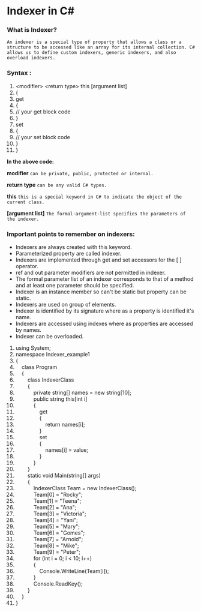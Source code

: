 # Indexer in C#

### What is Indexer?
`An indexer is a special type of property that allows a class or a structure to be accessed like an array for its internal collection. C# allows us to define custom indexers, generic indexers, and also overload indexers.`

### Syntax :
<div class="dp-highlighter"> <div class="bar"></div> <ol start="1" class="dp-c"> <li class="alt"><span><span>&lt;modifier&gt;&nbsp;&lt;</span><span class="keyword">return</span><span>&nbsp;type&gt;&nbsp;</span><span class="keyword">this</span><span>&nbsp;[argument&nbsp;list]&nbsp;&nbsp;</span></span></li> <li class=""><span>{&nbsp;&nbsp;</span></li> <li class="alt"><span><span class="keyword">get</span><span>&nbsp;&nbsp;</span></span></li> <li class=""><span>{&nbsp;&nbsp;</span></li> <li class="alt"><span><span class="comment">//&nbsp;your&nbsp;get&nbsp;block&nbsp;code</span><span>&nbsp;&nbsp;</span></span></li> <li class=""><span>}&nbsp;&nbsp;</span></li> <li class="alt"><span><span class="keyword">set</span><span>&nbsp;&nbsp;</span></span></li> <li class=""><span>{&nbsp;&nbsp;</span></li> <li class="alt"><span><span class="comment">//&nbsp;your&nbsp;set&nbsp;block&nbsp;code</span><span>&nbsp;&nbsp;</span></span></li> <li class=""><span>}&nbsp;&nbsp;</span></li> <li class="alt"><span>}&nbsp;&nbsp;</span></li> </ol> </div>

**In the above code:**

**modifier**
`can be private, public, protected or internal.`
 
**return type**
`can be any valid C# types.`
 
**this**
`this is a special keyword in C# to indicate the object of the current class.`
 
**[argument list]**
`The formal-argument-list specifies the parameters of the indexer.`

### Important points to remember on indexers: 
- Indexers are always created with this keyword.
- Parameterized property are called indexer.
- Indexers are implemented through get and set accessors for the [ ] operator.
- ref and out parameter modifiers are not permitted in indexer.
- The formal parameter list of an indexer corresponds to that of a method and at least one parameter should be specified.
- Indexer is an instance member so can't be static but property can be static.
- Indexers are used on group of elements.
- Indexer is identified by its signature where as a property is identified it's name.
- Indexers are accessed using indexes where as properties are accessed by names.
- Indexer can be overloaded.

<ol start="1" class="dp-c"> <li class="alt"><span><span class="keyword">using</span><span>&nbsp;System;&nbsp;&nbsp;</span></span></li> <li class=""><span><span class="keyword">namespace</span><span>&nbsp;Indexer_example1&nbsp;&nbsp;</span></span></li> <li class="alt"><span>{&nbsp;&nbsp;</span></li> <li class=""><span>&nbsp;&nbsp;&nbsp;&nbsp;<span class="keyword">class</span><span>&nbsp;Program&nbsp;&nbsp;</span></span></li> <li class="alt"><span>&nbsp;&nbsp;&nbsp;&nbsp;{&nbsp;&nbsp;</span></li> <li class=""><span>&nbsp;&nbsp;&nbsp;&nbsp;&nbsp;&nbsp;&nbsp;&nbsp;<span class="keyword">class</span><span>&nbsp;IndexerClass&nbsp;&nbsp;</span></span></li> <li class="alt"><span>&nbsp;&nbsp;&nbsp;&nbsp;&nbsp;&nbsp;&nbsp;&nbsp;{&nbsp;&nbsp;</span></li> <li class=""><span>&nbsp;&nbsp;&nbsp;&nbsp;&nbsp;&nbsp;&nbsp;&nbsp;&nbsp;&nbsp;&nbsp;&nbsp;<span class="keyword">private</span><span>&nbsp;</span><span class="keyword">string</span><span>[]&nbsp;names&nbsp;=&nbsp;</span><span class="keyword">new</span><span>&nbsp;</span><span class="keyword">string</span><span>[10];&nbsp;&nbsp;</span></span></li> <li class="alt"><span>&nbsp;&nbsp;&nbsp;&nbsp;&nbsp;&nbsp;&nbsp;&nbsp;&nbsp;&nbsp;&nbsp;&nbsp;<span class="keyword">public</span><span>&nbsp;</span><span class="keyword">string</span><span>&nbsp;</span><span class="keyword">this</span><span>[</span><span class="keyword">int</span><span>&nbsp;i]&nbsp;&nbsp;</span></span></li> <li class=""><span>&nbsp;&nbsp;&nbsp;&nbsp;&nbsp;&nbsp;&nbsp;&nbsp;&nbsp;&nbsp;&nbsp;&nbsp;{&nbsp;&nbsp;</span></li> <li class="alt"><span>&nbsp;&nbsp;&nbsp;&nbsp;&nbsp;&nbsp;&nbsp;&nbsp;&nbsp;&nbsp;&nbsp;&nbsp;&nbsp;&nbsp;&nbsp;&nbsp;<span class="keyword">get</span><span>&nbsp;&nbsp;</span></span></li> <li class=""><span>&nbsp;&nbsp;&nbsp;&nbsp;&nbsp;&nbsp;&nbsp;&nbsp;&nbsp;&nbsp;&nbsp;&nbsp;&nbsp;&nbsp;&nbsp;&nbsp;{&nbsp;&nbsp;</span></li> <li class="alt"><span>&nbsp;&nbsp;&nbsp;&nbsp;&nbsp;&nbsp;&nbsp;&nbsp;&nbsp;&nbsp;&nbsp;&nbsp;&nbsp;&nbsp;&nbsp;&nbsp;&nbsp;&nbsp;&nbsp;&nbsp;<span class="keyword">return</span><span>&nbsp;names[i];&nbsp;&nbsp;</span></span></li> <li class=""><span>&nbsp;&nbsp;&nbsp;&nbsp;&nbsp;&nbsp;&nbsp;&nbsp;&nbsp;&nbsp;&nbsp;&nbsp;&nbsp;&nbsp;&nbsp;&nbsp;}&nbsp;&nbsp;</span></li> <li class="alt"><span>&nbsp;&nbsp;&nbsp;&nbsp;&nbsp;&nbsp;&nbsp;&nbsp;&nbsp;&nbsp;&nbsp;&nbsp;&nbsp;&nbsp;&nbsp;&nbsp;<span class="keyword">set</span><span>&nbsp;&nbsp;</span></span></li> <li class=""><span>&nbsp;&nbsp;&nbsp;&nbsp;&nbsp;&nbsp;&nbsp;&nbsp;&nbsp;&nbsp;&nbsp;&nbsp;&nbsp;&nbsp;&nbsp;&nbsp;{&nbsp;&nbsp;</span></li> <li class="alt"><span>&nbsp;&nbsp;&nbsp;&nbsp;&nbsp;&nbsp;&nbsp;&nbsp;&nbsp;&nbsp;&nbsp;&nbsp;&nbsp;&nbsp;&nbsp;&nbsp;&nbsp;&nbsp;&nbsp;&nbsp;names[i]&nbsp;=&nbsp;value;&nbsp;&nbsp;</span></li> <li class=""><span>&nbsp;&nbsp;&nbsp;&nbsp;&nbsp;&nbsp;&nbsp;&nbsp;&nbsp;&nbsp;&nbsp;&nbsp;&nbsp;&nbsp;&nbsp;&nbsp;}&nbsp;&nbsp;</span></li> <li class="alt"><span>&nbsp;&nbsp;&nbsp;&nbsp;&nbsp;&nbsp;&nbsp;&nbsp;&nbsp;&nbsp;&nbsp;&nbsp;}&nbsp;&nbsp;</span></li> <li class=""><span>&nbsp;&nbsp;&nbsp;&nbsp;&nbsp;&nbsp;&nbsp;&nbsp;}&nbsp;&nbsp;</span></li> <li class="alt"><span>&nbsp;&nbsp;&nbsp;&nbsp;&nbsp;&nbsp;&nbsp;&nbsp;<span class="keyword">static</span><span>&nbsp;</span><span class="keyword">void</span><span>&nbsp;Main(</span><span class="keyword">string</span><span>[]&nbsp;args)&nbsp;&nbsp;</span></span></li> <li class=""><span>&nbsp;&nbsp;&nbsp;&nbsp;&nbsp;&nbsp;&nbsp;&nbsp;{&nbsp;&nbsp;</span></li> <li class="alt"><span>&nbsp;&nbsp;&nbsp;&nbsp;&nbsp;&nbsp;&nbsp;&nbsp;&nbsp;&nbsp;&nbsp;&nbsp;IndexerClass&nbsp;Team&nbsp;=&nbsp;<span class="keyword">new</span><span>&nbsp;IndexerClass();&nbsp;&nbsp;</span></span></li> <li class=""><span>&nbsp;&nbsp;&nbsp;&nbsp;&nbsp;&nbsp;&nbsp;&nbsp;&nbsp;&nbsp;&nbsp;&nbsp;Team[0]&nbsp;=&nbsp;<span class="string">"Rocky"</span><span>;&nbsp;&nbsp;</span></span></li> <li class="alt"><span>&nbsp;&nbsp;&nbsp;&nbsp;&nbsp;&nbsp;&nbsp;&nbsp;&nbsp;&nbsp;&nbsp;&nbsp;Team[1]&nbsp;=&nbsp;<span class="string">"Teena"</span><span>;&nbsp;&nbsp;</span></span></li> <li class=""><span>&nbsp;&nbsp;&nbsp;&nbsp;&nbsp;&nbsp;&nbsp;&nbsp;&nbsp;&nbsp;&nbsp;&nbsp;Team[2]&nbsp;=&nbsp;<span class="string">"Ana"</span><span>;&nbsp;&nbsp;</span></span></li> <li class="alt"><span>&nbsp;&nbsp;&nbsp;&nbsp;&nbsp;&nbsp;&nbsp;&nbsp;&nbsp;&nbsp;&nbsp;&nbsp;Team[3]&nbsp;=&nbsp;<span class="string">"Victoria"</span><span>;&nbsp;&nbsp;</span></span></li> <li class=""><span>&nbsp;&nbsp;&nbsp;&nbsp;&nbsp;&nbsp;&nbsp;&nbsp;&nbsp;&nbsp;&nbsp;&nbsp;Team[4]&nbsp;=&nbsp;<span class="string">"Yani"</span><span>;&nbsp;&nbsp;</span></span></li> <li class="alt"><span>&nbsp;&nbsp;&nbsp;&nbsp;&nbsp;&nbsp;&nbsp;&nbsp;&nbsp;&nbsp;&nbsp;&nbsp;Team[5]&nbsp;=&nbsp;<span class="string">"Mary"</span><span>;&nbsp;&nbsp;</span></span></li> <li class=""><span>&nbsp;&nbsp;&nbsp;&nbsp;&nbsp;&nbsp;&nbsp;&nbsp;&nbsp;&nbsp;&nbsp;&nbsp;Team[6]&nbsp;=&nbsp;<span class="string">"Gomes"</span><span>;&nbsp;&nbsp;</span></span></li> <li class="alt"><span>&nbsp;&nbsp;&nbsp;&nbsp;&nbsp;&nbsp;&nbsp;&nbsp;&nbsp;&nbsp;&nbsp;&nbsp;Team[7]&nbsp;=&nbsp;<span class="string">"Arnold"</span><span>;&nbsp;&nbsp;</span></span></li> <li class=""><span>&nbsp;&nbsp;&nbsp;&nbsp;&nbsp;&nbsp;&nbsp;&nbsp;&nbsp;&nbsp;&nbsp;&nbsp;Team[8]&nbsp;=&nbsp;<span class="string">"Mike"</span><span>;&nbsp;&nbsp;</span></span></li> <li class="alt"><span>&nbsp;&nbsp;&nbsp;&nbsp;&nbsp;&nbsp;&nbsp;&nbsp;&nbsp;&nbsp;&nbsp;&nbsp;Team[9]&nbsp;=&nbsp;<span class="string">"Peter"</span><span>;&nbsp;&nbsp;</span></span></li> <li class=""><span>&nbsp;&nbsp;&nbsp;&nbsp;&nbsp;&nbsp;&nbsp;&nbsp;&nbsp;&nbsp;&nbsp;&nbsp;<span class="keyword">for</span><span>&nbsp;(</span><span class="keyword">int</span><span>&nbsp;i&nbsp;=&nbsp;0;&nbsp;i&nbsp;&lt;&nbsp;10;&nbsp;i++)&nbsp;&nbsp;</span></span></li> <li class="alt"><span>&nbsp;&nbsp;&nbsp;&nbsp;&nbsp;&nbsp;&nbsp;&nbsp;&nbsp;&nbsp;&nbsp;&nbsp;{&nbsp;&nbsp;</span></li> <li class=""><span>&nbsp;&nbsp;&nbsp;&nbsp;&nbsp;&nbsp;&nbsp;&nbsp;&nbsp;&nbsp;&nbsp;&nbsp;&nbsp;&nbsp;&nbsp;&nbsp;Console.WriteLine(Team[i]);&nbsp;&nbsp;</span></li> <li class="alt"><span>&nbsp;&nbsp;&nbsp;&nbsp;&nbsp;&nbsp;&nbsp;&nbsp;&nbsp;&nbsp;&nbsp;&nbsp;}&nbsp;&nbsp;</span></li> <li class=""><span>&nbsp;&nbsp;&nbsp;&nbsp;&nbsp;&nbsp;&nbsp;&nbsp;&nbsp;&nbsp;&nbsp;&nbsp;Console.ReadKey();&nbsp;&nbsp;</span></li> <li class="alt"><span>&nbsp;&nbsp;&nbsp;&nbsp;&nbsp;&nbsp;&nbsp;&nbsp;}&nbsp;&nbsp;</span></li> <li class=""><span>&nbsp;&nbsp;&nbsp;&nbsp;}&nbsp;&nbsp;</span></li> <li class="alt"><span>}</span></li> </ol>
